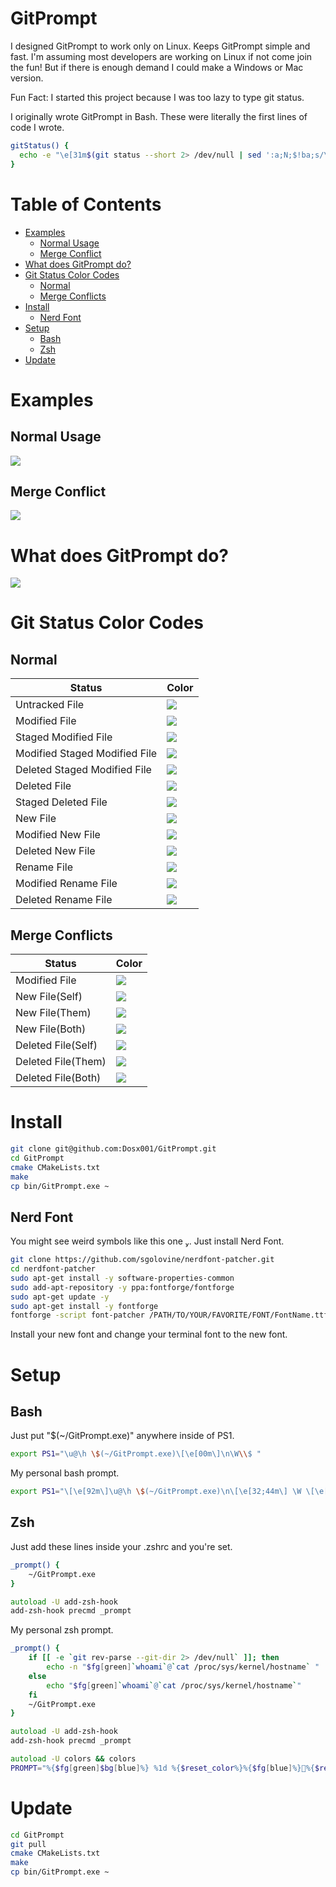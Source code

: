 # GitPrompt
I designed GitPrompt to work only on Linux. Keeps GitPrompt simple and fast.
I'm assuming most developers are working on Linux if not come join the fun!
But if there is enough demand I could make a Windows or Mac version.

Fun Fact: I started this project because I was too lazy to type git status.

I originally wrote GitPrompt in Bash. These were literally the first lines of code I wrote.
```bash
gitStatus() {
  echo -e "\e[31m$(git status --short 2> /dev/null | sed ':a;N;$!ba;s/\n/ /g')"
}
```

# Table of Contents
* [Examples](#examples)
  * [Normal Usage](#normal-usage)
  * [Merge Conflict](#merge-conflict)
* [What does GitPrompt do?](#what-does-gitprompt-do)
* [Git Status Color Codes ](#git-status-color-codes)
  * [Normal](#normal)
  * [Merge Conflicts](#merge-conflicts)
* [Install](#install)
  * [Nerd Font](#nerd-font)
* [Setup](#setup)
  * [Bash](#bash)
  * [Zsh](#zsh)
* [Update](#update)

# Examples
## Normal Usage
<img src="https://i.imgur.com/RknJSHG.gif"/>

## Merge Conflict
![](https://i.imgur.com/Jftkd9u.png)

# What does GitPrompt do?
![](https://i.imgur.com/ZLmBlag.png)

# Git Status Color Codes
## Normal
| Status | Color |
|---|---|
| Untracked File | ![](https://i.imgur.com/AQgcrQ4.png)
| Modified File | ![](https://i.imgur.com/3DapgCd.png)
| Staged Modified File | ![](https://i.imgur.com/ArrhovJ.png) |
| Modified Staged Modified File | ![](https://i.imgur.com/wpW2pxi.png) |
| Deleted Staged Modified File | ![](https://i.imgur.com/iybnC7o.png) |
| Deleted File | ![](https://i.imgur.com/FBpDcKy.png) |
| Staged Deleted File | ![](https://i.imgur.com/FTKZq8M.png) |
| New File | ![](https://i.imgur.com/gClsMBJ.png) |
| Modified New File | ![](https://i.imgur.com/0wsqtmF.png) |
| Deleted New File | ![](https://i.imgur.com/HC5WqbA.png) |
| Rename File | ![](https://i.imgur.com/eX1msRP.png) |
| Modified Rename File | ![](https://i.imgur.com/dWyPvjn.png) |
| Deleted Rename File | ![](https://i.imgur.com/gnzkKJI.png) |
## Merge Conflicts
| Status | Color |
|---|---|
| Modified File | ![](https://i.imgur.com/kMg9ny9.png) |
| New File(Self) | ![](https://i.imgur.com/ZQogGmO.png) |
| New File(Them) | ![](https://i.imgur.com/8bVrjfN.png) |
| New File(Both) | ![](https://i.imgur.com/KmvvaX5.png) |
| Deleted File(Self) | ![](https://i.imgur.com/V6CkKXz.png) |
| Deleted File(Them) | ![](https://i.imgur.com/7gojtXH.png) |
| Deleted File(Both) | ![](https://i.imgur.com/8gEo6RW.png) |

# Install
```bash
git clone git@github.com:Dosx001/GitPrompt.git
cd GitPrompt
cmake CMakeLists.txt
make
cp bin/GitPrompt.exe ~
```

## Nerd Font
You might see weird symbols like this one . Just install Nerd Font.
```bash
git clone https://github.com/sgolovine/nerdfont-patcher.git
cd nerdfont-patcher
sudo apt-get install -y software-properties-common
sudo add-apt-repository -y ppa:fontforge/fontforge
sudo apt-get update -y
sudo apt-get install -y fontforge
fontforge -script font-patcher /PATH/TO/YOUR/FAVORITE/FONT/FontName.ttf -c
```
Install your new font and change your terminal font to the new font.

# Setup
## Bash
Just put "\$(~/GitPrompt.exe)" anywhere inside of PS1.
```bash
export PS1="\u@\h \$(~/GitPrompt.exe)\[\e[00m\]\n\W\\$ "
```
My personal bash prompt.
```bash
export PS1="\[\e[92m\]\u@\h \$(~/GitPrompt.exe)\n\[\e[32;44m\] \W \[\e[0;34m\]\[\e[0m\]"
```
## Zsh
Just add these lines inside your .zshrc and you're set.
```zsh
_prompt() {
    ~/GitPrompt.exe
}

autoload -U add-zsh-hook
add-zsh-hook precmd _prompt
```
My personal zsh prompt.
```zsh
_prompt() {
    if [[ -e `git rev-parse --git-dir 2> /dev/null` ]]; then
        echo -n "$fg[green]`whoami`@`cat /proc/sys/kernel/hostname` "
    else
        echo "$fg[green]`whoami`@`cat /proc/sys/kernel/hostname`"
    fi
    ~/GitPrompt.exe
}

autoload -U add-zsh-hook
add-zsh-hook precmd _prompt

autoload -U colors && colors
PROMPT="%{$fg[green]$bg[blue]%} %1d %{$reset_color%}%{$fg[blue]%}%{$reset_color%}"
```
# Update
```bash
cd GitPrompt
git pull
cmake CMakeLists.txt
make
cp bin/GitPrompt.exe ~
```
